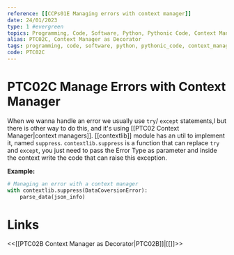 ```yaml
---
reference: [[CCPs01E Managing errors with context manager]]
date: 24/01/2023
type: 1 #evergreen
topics: Programming, Code, Software, Python, Pythonic Code, Context Manager, Good Practices
alias: PTC02C, Context Manager as Decorator
tags: programming, code, software, python, pythonic_code, context_manager, good_practices
code: PTC02C
---
```

# PTC02C Manage Errors with Context Manager

When we wanna handle an error we usually use `try`/ `except` statements,l but there is other way to do this, and it's using [[PTC02 Context Manager|context managers]]. [[contextlib]] module has an util to implement it, named `suppress`. `contextlib.suppress` is a function that can replace `try` and `except`, you just need to pass the Error Type as parameter and inside the context write the code that can raise this exception.

**Example:**
~~~ python
# Managing an error with a context manager
with contextlib.suppress(DataCoversionError):
	parse_data(json_info)
~~~

# Links
<<[[PTC02B Context Manager as Decorator|PTC02B]]|[[]]>>